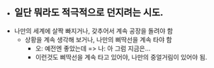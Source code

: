 - 일단 뭐라도 적극적으로 던지려는 시도.
    - 
- 나만의 세계에 살짝 빠지거나, 갖추어서 계속 공장을 돌려야 함
    - 상황을 계속 생각해 보거나, 나만의 삐딱선을 계속 타야 함
        - 오: 예전엔 좋았는데 => 나: 아 그럼 지금은...
        - 이런것도 삐딱선을 계속 타고 있어야, 나만의 중얼거림이 있어야 됨.

